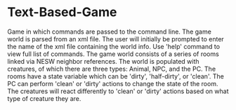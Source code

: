 # Text-Based-Game
Game in which commands are passed to the command line. The game world is parsed from an xml file.
The user will initially be prompted to enter the name of the xml file containing the world info.
Use 'help' command to view full list of commands.
The game world consists of a series of rooms linked via NESW neighbor references.
The world is populated with creatures, of which there are three types: Animal, NPC, and the PC.
The rooms have a state variable which can be 'dirty', 'half-dirty', or 'clean'.
The PC can perform 'clean' or 'dirty' actions to change the state of the room.
The creatures will react differently to 'clean' or 'dirty' actions based on what type of creature they are.
